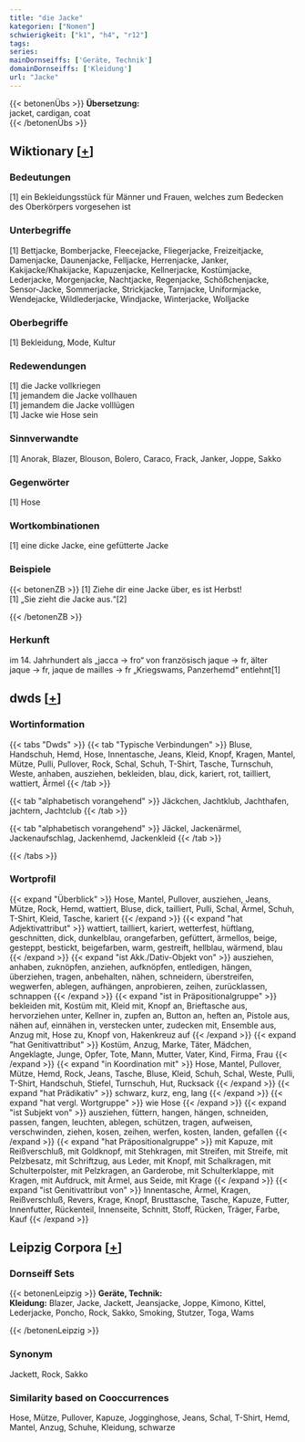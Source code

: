```yaml
---
title: "die Jacke"
kategorien: ["Nomen"]
schwierigkeit: ["k1", "h4", "r12"]
tags:
series:
mainDornseiffs: ['Geräte, Technik']
domainDornseiffs: ['Kleidung']
url: "Jacke"
---
```


{{< betonenÜbs >}}
**Übersetzung:**  
jacket, cardigan, coat  
{{< /betonenÜbs >}}

## Wiktionary [[+](https://de.wiktionary.org/wiki/Jacke)]

### Bedeutungen
[1] ein Bekleidungsstück für Männer und Frauen, welches zum Bedecken des Oberkörpers vorgesehen ist  

### Unterbegriffe
[1] Bettjacke, Bomberjacke, Fleecejacke, Fliegerjacke, Freizeitjacke, Damenjacke, Daunenjacke, Felljacke, Herrenjacke, Janker, Kakijacke/Khakijacke, Kapuzenjacke, Kellnerjacke, Kostümjacke, Lederjacke, Morgenjacke, Nachtjacke, Regenjacke, Schößchenjacke, Sensor-Jacke, Sommerjacke, Strickjacke, Tarnjacke, Uniformjacke, Wendejacke, Wildlederjacke, Windjacke, Winterjacke, Wolljacke  

### Oberbegriffe
[1] Bekleidung, Mode, Kultur  

### Redewendungen
[1] die Jacke vollkriegen  
[1] jemandem die Jacke vollhauen  
[1] jemandem die Jacke volllügen  
[1] Jacke wie Hose sein  

### Sinnverwandte
[1] Anorak, Blazer, Blouson, Bolero, Caraco, Frack, Janker, Joppe, Sakko  

### Gegenwörter
[1] Hose  

### Wortkombinationen
[1] eine dicke Jacke, eine gefütterte Jacke  

### Beispiele
{{< betonenZB >}}
[1] Ziehe dir eine Jacke über, es ist Herbst!  
[1] „Sie zieht die Jacke aus.“[2]  

{{< /betonenZB >}}
### Herkunft
im 14. Jahrhundert als „jacca → fro“ von französisch jaque → fr, älter jaque → fr, jaque de mailles → fr „Kriegswams, Panzerhemd“ entlehnt[1]  



## dwds [[+](https://www.dwds.de/wb/Jacke)]

### Wortinformation
{{< tabs "Dwds" >}}
{{< tab "Typische Verbindungen" >}}
Bluse, Handschuh, Hemd, Hose, Innentasche, Jeans, Kleid, Knopf, Kragen, Mantel, Mütze, Pulli, Pullover, Rock, Schal, Schuh, T-Shirt, Tasche, Turnschuh, Weste, anhaben, ausziehen, bekleiden, blau, dick, kariert, rot, tailliert, wattiert, Ärmel
{{< /tab >}}

{{< tab "alphabetisch vorangehend" >}}
Jäckchen, Jachtklub, Jachthafen, jachtern, Jachtclub
{{< /tab >}}

{{< tab "alphabetisch vorangehend" >}}
Jäckel, Jackenärmel, Jackenaufschlag, Jackenhemd, Jackenkleid
{{< /tab >}}

{{< /tabs >}}

### Wortprofil
{{< expand "Überblick" >}} Hose, Mantel, Pullover, ausziehen, Jeans, Mütze, Rock, Hemd, wattiert, Bluse, dick, tailliert, Pulli, Schal, Ärmel, Schuh, T-Shirt, Kleid, Tasche, kariert {{< /expand >}}
{{< expand "hat Adjektivattribut" >}} wattiert, tailliert, kariert, wetterfest, hüftlang, geschnitten, dick, dunkelblau, orangefarben, gefüttert, ärmellos, beige, gesteppt, bestickt, beigefarben, warm, gestreift, hellblau, wärmend, blau {{< /expand >}}
{{< expand "ist Akk./Dativ-Objekt von" >}} ausziehen, anhaben, zuknöpfen, anziehen, aufknöpfen, entledigen, hängen, überziehen, tragen, anbehalten, nähen, schneidern, überstreifen, wegwerfen, ablegen, aufhängen, anprobieren, zeihen, zurücklassen, schnappen {{< /expand >}}
{{< expand "ist in Präpositionalgruppe" >}} bekleiden mit, Kostüm mit, Kleid mit, Knopf an, Brieftasche aus, hervorziehen unter, Kellner in, zupfen an, Button an, heften an, Pistole aus, nähen auf, einnähen in, verstecken unter, zudecken mit, Ensemble aus, Anzug mit, Hose zu, Knopf von, Hakenkreuz auf {{< /expand >}}
{{< expand "hat Genitivattribut" >}} Kostüm, Anzug, Marke, Täter, Mädchen, Angeklagte, Junge, Opfer, Tote, Mann, Mutter, Vater, Kind, Firma, Frau {{< /expand >}}
{{< expand "in Koordination mit" >}} Hose, Mantel, Pullover, Mütze, Hemd, Rock, Jeans, Tasche, Bluse, Kleid, Schuh, Schal, Weste, Pulli, T-Shirt, Handschuh, Stiefel, Turnschuh, Hut, Rucksack {{< /expand >}}
{{< expand "hat Prädikativ" >}} schwarz, kurz, eng, lang {{< /expand >}}
{{< expand "hat vergl. Wortgruppe" >}} wie Hose {{< /expand >}}
{{< expand "ist Subjekt von" >}} ausziehen, füttern, hangen, hängen, schneiden, passen, fangen, leuchten, ablegen, schützen, tragen, aufweisen, verschwinden, ziehen, kosen, zeihen, werfen, kosten, landen, gefallen {{< /expand >}}
{{< expand "hat Präpositionalgruppe" >}} mit Kapuze, mit Reißverschluß, mit Goldknopf, mit Stehkragen, mit Streifen, mit Streife, mit Pelzbesatz, mit Schriftzug, aus Leder, mit Knopf, mit Schalkragen, mit Schulterpolster, mit Pelzkragen, an Garderobe, mit Schulterklappe, mit Kragen, mit Aufdruck, mit Ärmel, aus Seide, mit Krage {{< /expand >}}
{{< expand "ist Genitivattribut von" >}} Innentasche, Ärmel, Kragen, Reißverschluß, Revers, Krage, Knopf, Brusttasche, Tasche, Kapuze, Futter, Innenfutter, Rückenteil, Innenseite, Schnitt, Stoff, Rücken, Träger, Farbe, Kauf {{< /expand >}}

## Leipzig Corpora [[+](https://corpora.uni-leipzig.de/en/res?word=Jacke&corpusId=deu_newscrawl-public_2018)]

### Dornseiff Sets
{{< betonenLeipzig >}}
**Geräte, Technik:**  
**Kleidung:** Blazer, Jacke, Jackett, Jeansjacke, Joppe, Kimono, Kittel, Lederjacke, Poncho, Rock, Sakko, Smoking, Stutzer, Toga, Wams  

{{< /betonenLeipzig >}}

### Synonym
Jackett, Rock, Sakko


### Similarity based on Cooccurrences
Hose, Mütze, Pullover, Kapuze, Jogginghose, Jeans, Schal, T-Shirt, Hemd, Mantel, Anzug, Schuhe, Kleidung, schwarze

